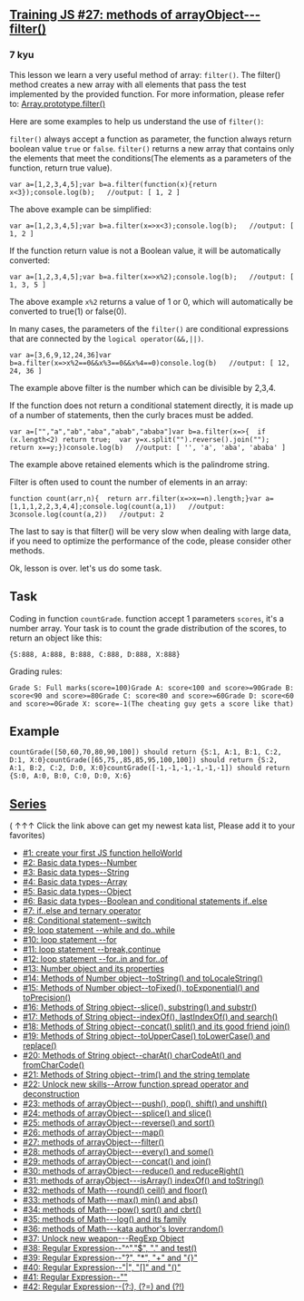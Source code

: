 <h2><a href=https://www.codewars.com/kata/573023c81add650b84000429/train/javascript target="_blank">Training JS #27: methods of arrayObject---filter()</a></h2><h3>7 kyu</h3><p>This lesson we learn a very useful method of array: <code>filter()</code>. The filter() method creates a new array with all elements that pass the test implemented by the provided function. For more information, please refer to: <a href="https://developer.mozilla.org/en-US/docs/Web/JavaScript/Reference/Global_Objects/Array/filter" data-turbolinks="false" target="_blank">Array.prototype.filter()</a></p><p>Here are some examples to help us understand the use of <code>filter()</code>:</p><p><code>filter()</code> always accept a function as parameter, the function always return boolean value <code>true</code> or <code>false</code>. <code>filter()</code> returns a new array that contains only the elements that meet the conditions(The elements as a parameters of the function, return true value).</p><pre><code class="language-javascript"><span class="cm-keyword">var</span> <span class="cm-def">a</span><span class="cm-operator">=</span>[<span class="cm-number">1</span>,<span class="cm-number">2</span>,<span class="cm-number">3</span>,<span class="cm-number">4</span>,<span class="cm-number">5</span>];<span class="cm-keyword">var</span> <span class="cm-def">b</span><span class="cm-operator">=</span><span class="cm-variable">a</span>.<span class="cm-property">filter</span>(<span class="cm-keyword">function</span>(<span class="cm-def">x</span>){<span class="cm-keyword">return</span> <span class="cm-variable-2">x</span><span class="cm-operator">&lt;</span><span class="cm-number">3</span>});<span class="cm-variable">console</span>.<span class="cm-property">log</span>(<span class="cm-variable">b</span>);   <span class="cm-comment">//output: [ 1, 2 ]</span></code></pre><p>The above example can be simplified:</p><pre><code class="language-javascript"><span class="cm-keyword">var</span> <span class="cm-def">a</span><span class="cm-operator">=</span>[<span class="cm-number">1</span>,<span class="cm-number">2</span>,<span class="cm-number">3</span>,<span class="cm-number">4</span>,<span class="cm-number">5</span>];<span class="cm-keyword">var</span> <span class="cm-def">b</span><span class="cm-operator">=</span><span class="cm-variable">a</span>.<span class="cm-property">filter</span>(<span class="cm-def">x</span><span class="cm-operator">=&gt;</span><span class="cm-variable-2">x</span><span class="cm-operator">&lt;</span><span class="cm-number">3</span>);<span class="cm-variable">console</span>.<span class="cm-property">log</span>(<span class="cm-variable">b</span>);   <span class="cm-comment">//output: [ 1, 2 ]</span></code></pre><p>If the function return value is not a Boolean value, it will be automatically converted:</p><pre><code class="language-javascript"><span class="cm-keyword">var</span> <span class="cm-def">a</span><span class="cm-operator">=</span>[<span class="cm-number">1</span>,<span class="cm-number">2</span>,<span class="cm-number">3</span>,<span class="cm-number">4</span>,<span class="cm-number">5</span>];<span class="cm-keyword">var</span> <span class="cm-def">b</span><span class="cm-operator">=</span><span class="cm-variable">a</span>.<span class="cm-property">filter</span>(<span class="cm-def">x</span><span class="cm-operator">=&gt;</span><span class="cm-variable-2">x</span><span class="cm-operator">%</span><span class="cm-number">2</span>);<span class="cm-variable">console</span>.<span class="cm-property">log</span>(<span class="cm-variable">b</span>);   <span class="cm-comment">//output: [ 1, 3, 5 ]</span></code></pre><p>The above example <code>x%2</code> returns a value of 1 or 0, which will automatically be converted to true(1) or false(0).</p><p>In many cases, the parameters of the <code>filter()</code> are conditional expressions that are connected by the <code>logical operator(&amp;&amp;,||)</code>.</p><pre><code class="language-javascript"><span class="cm-keyword">var</span> <span class="cm-def">a</span><span class="cm-operator">=</span>[<span class="cm-number">3</span>,<span class="cm-number">6</span>,<span class="cm-number">9</span>,<span class="cm-number">12</span>,<span class="cm-number">24</span>,<span class="cm-number">36</span>]<span class="cm-keyword">var</span> <span class="cm-def">b</span><span class="cm-operator">=</span><span class="cm-variable">a</span>.<span class="cm-property">filter</span>(<span class="cm-def">x</span><span class="cm-operator">=&gt;</span><span class="cm-variable-2">x</span><span class="cm-operator">%</span><span class="cm-number">2</span><span class="cm-operator">==</span><span class="cm-number">0</span><span class="cm-operator">&amp;&amp;</span><span class="cm-variable-2">x</span><span class="cm-operator">%</span><span class="cm-number">3</span><span class="cm-operator">==</span><span class="cm-number">0</span><span class="cm-operator">&amp;&amp;</span><span class="cm-variable-2">x</span><span class="cm-operator">%</span><span class="cm-number">4</span><span class="cm-operator">==</span><span class="cm-number">0</span>)<span class="cm-variable">console</span>.<span class="cm-property">log</span>(<span class="cm-variable">b</span>)   <span class="cm-comment">//output: [ 12, 24, 36 ]</span></code></pre><p>The example above filter is the number which can be divisible by 2,3,4.</p><p>If the function does not return a conditional statement directly, it is made up of a number of statements, then the curly braces must be added.</p><pre><code class="language-javascript"><span class="cm-keyword">var</span> <span class="cm-def">a</span><span class="cm-operator">=</span>[<span class="cm-string">""</span>,<span class="cm-string">"a"</span>,<span class="cm-string">"ab"</span>,<span class="cm-string">"aba"</span>,<span class="cm-string">"abab"</span>,<span class="cm-string">"ababa"</span>]<span class="cm-keyword">var</span> <span class="cm-def">b</span><span class="cm-operator">=</span><span class="cm-variable">a</span>.<span class="cm-property">filter</span>(<span class="cm-def">x</span><span class="cm-operator">=&gt;</span>{  <span class="cm-keyword">if</span> (<span class="cm-variable-2">x</span>.<span class="cm-property">length</span><span class="cm-operator">&lt;</span><span class="cm-number">2</span>) <span class="cm-keyword">return</span> <span class="cm-atom">true</span>;  <span class="cm-keyword">var</span> <span class="cm-def">y</span><span class="cm-operator">=</span><span class="cm-variable-2">x</span>.<span class="cm-property">split</span>(<span class="cm-string">""</span>).<span class="cm-property">reverse</span>().<span class="cm-property">join</span>(<span class="cm-string">""</span>);  <span class="cm-keyword">return</span> <span class="cm-variable-2">x</span><span class="cm-operator">==</span><span class="cm-variable-2">y</span>;})<span class="cm-variable">console</span>.<span class="cm-property">log</span>(<span class="cm-variable">b</span>)   <span class="cm-comment">//output: [ '', 'a', 'aba', 'ababa' ]</span></code></pre><p>The example above retained elements which is the palindrome string.</p><p>Filter is often used to count the number of elements in an array:</p><pre><code class="language-javascript"><span class="cm-keyword">function</span> <span class="cm-def">count</span>(<span class="cm-def">arr</span>,<span class="cm-def">n</span>){  <span class="cm-keyword">return</span> <span class="cm-variable-2">arr</span>.<span class="cm-property">filter</span>(<span class="cm-def">x</span><span class="cm-operator">=&gt;</span><span class="cm-variable-2">x</span><span class="cm-operator">==</span><span class="cm-variable-2">n</span>).<span class="cm-property">length</span>;}<span class="cm-keyword">var</span> <span class="cm-def">a</span><span class="cm-operator">=</span>[<span class="cm-number">1</span>,<span class="cm-number">1</span>,<span class="cm-number">1</span>,<span class="cm-number">2</span>,<span class="cm-number">2</span>,<span class="cm-number">3</span>,<span class="cm-number">4</span>,<span class="cm-number">4</span>];<span class="cm-variable">console</span>.<span class="cm-property">log</span>(<span class="cm-variable">count</span>(<span class="cm-variable">a</span>,<span class="cm-number">1</span>))   <span class="cm-comment">//output: 3</span><span class="cm-variable">console</span>.<span class="cm-property">log</span>(<span class="cm-variable">count</span>(<span class="cm-variable">a</span>,<span class="cm-number">2</span>))   <span class="cm-comment">//output: 2</span></code></pre><p>The last to say is that filter() will be very slow when dealing with large data, if you need to optimize the performance of the code, please consider other methods. </p><p>Ok, lesson is over. let's us do some task.</p><h2 id="task">Task</h2><p>Coding in function <code>countGrade</code>. function accept 1 parameters <code>scores</code>, it's a number array. Your task is to count the grade distribution of the scores, to return an object like this:</p><pre><code class="language-javascript">{<span class="cm-variable">S</span>:<span class="cm-number">888</span>, <span class="cm-variable">A</span>:<span class="cm-number">888</span>, <span class="cm-variable">B</span>:<span class="cm-number">888</span>, <span class="cm-variable">C</span>:<span class="cm-number">888</span>, <span class="cm-variable">D</span>:<span class="cm-number">888</span>, <span class="cm-variable">X</span>:<span class="cm-number">888</span>}</code></pre><p>Grading rules:</p><pre><code>Grade S: Full marks(score=100)Grade A: score&lt;100 and score&gt;=90Grade B: score&lt;90 and score&gt;=80Grade C: score&lt;80 and score&gt;=60Grade D: score&lt;60 and score&gt;=0Grade X: score=-1(The cheating guy gets a score like that)</code></pre><h2 id="example">Example</h2><pre><code>countGrade([50,60,70,80,90,100]) should return {S:1, A:1, B:1, C:2, D:1, X:0}countGrade([65,75,,85,85,95,100,100]) should return {S:2, A:1, B:2, C:2, D:0, X:0}countGrade([-1,-1,-1,-1,-1,-1]) should return {S:0, A:0, B:0, C:0, D:0, X:6}</code></pre><h2 id="series"><a href="http://github.com/myjinxin2015/Katas-list-of-Training-JS-series" data-turbolinks="false" target="_blank">Series</a></h2><p>( ↑↑↑ Click the link above can get my newest kata list, Please add it to your favorites)</p><ul><li><a href="http://www.codewars.com/kata/571ec274b1c8d4a61c0000c8" data-turbolinks="false" target="_blank">#1: create your first JS function helloWorld</a></li><li><a href="http://www.codewars.com/kata/571edd157e8954bab500032d" data-turbolinks="false" target="_blank">#2: Basic data types--Number</a></li><li><a href="http://www.codewars.com/kata/571edea4b625edcb51000d8e" data-turbolinks="false" target="_blank">#3:  Basic data types--String</a></li><li><a href="http://www.codewars.com/kata/571effabb625ed9b0600107a" data-turbolinks="false" target="_blank">#4:  Basic data types--Array</a></li><li><a href="http://www.codewars.com/kata/571f1eb77e8954a812000837" data-turbolinks="false" target="_blank">#5:  Basic data types--Object</a></li><li><a href="http://www.codewars.com/kata/571f832f07363d295d001ba8" data-turbolinks="false" target="_blank">#6:  Basic data types--Boolean and conditional statements if..else</a></li><li><a href="http://www.codewars.com/kata/57202aefe8d6c514300001fd" data-turbolinks="false" target="_blank">#7:  if..else and ternary operator</a></li><li><a href="http://www.codewars.com/kata/572059afc2f4612825000d8a" data-turbolinks="false" target="_blank">#8: Conditional statement--switch</a></li><li><a href="http://www.codewars.com/kata/57216d4bcdd71175d6000560" data-turbolinks="false" target="_blank">#9: loop statement --while and do..while</a></li><li><a href="http://www.codewars.com/kata/5721a78c283129e416000999" data-turbolinks="false" target="_blank">#10: loop statement --for</a></li><li><a href="http://www.codewars.com/kata/5721c189cdd71194c1000b9b" data-turbolinks="false" target="_blank">#11: loop statement --break,continue</a></li><li><a href="http://www.codewars.com/kata/5722b3f0bd5583cf44001000" data-turbolinks="false" target="_blank">#12: loop statement --for..in and for..of</a></li><li><a href="http://www.codewars.com/kata/5722fd3ab7162a3a4500031f" data-turbolinks="false" target="_blank">#13: Number object and  its properties</a></li><li><a href="http://www.codewars.com/kata/57238ceaef9008adc7000603" data-turbolinks="false" target="_blank">#14: Methods of Number object--toString() and toLocaleString()</a></li><li><a href="http://www.codewars.com/kata/57256064856584bc47000611" data-turbolinks="false" target="_blank">#15: Methods of Number object--toFixed(), toExponential() and toPrecision()</a></li><li><a href="http://www.codewars.com/kata/57274562c8dcebe77e001012" data-turbolinks="false" target="_blank">#16: Methods of String object--slice(), substring() and substr()</a></li><li><a href="http://www.codewars.com/kata/57277a31e5e51450a4000010" data-turbolinks="false" target="_blank">#17: Methods of String object--indexOf(), lastIndexOf() and search()</a></li><li><a href="http://www.codewars.com/kata/57280481e8118511f7000ffa" data-turbolinks="false" target="_blank">#18: Methods of String object--concat() split() and its good friend join()</a></li><li><a href="http://www.codewars.com/kata/5728203b7fc662a4c4000ef3" data-turbolinks="false" target="_blank">#19: Methods of String object--toUpperCase() toLowerCase() and replace()</a></li><li><a href="http://www.codewars.com/kata/57284d23e81185ae6200162a" data-turbolinks="false" target="_blank">#20: Methods of String object--charAt() charCodeAt() and fromCharCode()</a></li><li><a href="http://www.codewars.com/kata/5729b103dd8bac11a900119e" data-turbolinks="false" target="_blank">#21: Methods of String object--trim() and the string template</a></li><li><a href="http://www.codewars.com/kata/572ab0cfa3af384df7000ff8" data-turbolinks="false" target="_blank">#22: Unlock new skills--Arrow function,spread operator and deconstruction</a></li><li><a href="http://www.codewars.com/kata/572af273a3af3836660014a1" data-turbolinks="false" target="_blank">#23: methods of arrayObject---push(), pop(), shift() and unshift()</a></li><li><a href="http://www.codewars.com/kata/572cb264362806af46000793" data-turbolinks="false" target="_blank">#24: methods of arrayObject---splice() and slice()</a></li><li><a href="http://www.codewars.com/kata/572df796914b5ba27c000c90" data-turbolinks="false" target="_blank">#25: methods of arrayObject---reverse() and sort()</a></li><li><a href="http://www.codewars.com/kata/572fdeb4380bb703fc00002c" data-turbolinks="false" target="_blank">#26: methods of arrayObject---map()</a></li><li><a href="http://www.codewars.com/kata/573023c81add650b84000429" data-turbolinks="false" target="_blank">#27: methods of arrayObject---filter()</a></li><li><a href="http://www.codewars.com/kata/57308546bd9f0987c2000d07" data-turbolinks="false" target="_blank">#28: methods of arrayObject---every() and some()</a></li><li><a href="http://www.codewars.com/kata/5731861d05d14d6f50000626" data-turbolinks="false" target="_blank">#29: methods of arrayObject---concat() and join()</a></li><li><a href="http://www.codewars.com/kata/573156709a231dcec9000ee8" data-turbolinks="false" target="_blank">#30: methods of arrayObject---reduce() and reduceRight()</a></li><li><a href="http://www.codewars.com/kata/5732b0351eb838d03300101d" data-turbolinks="false" target="_blank">#31: methods of arrayObject---isArray() indexOf() and toString()</a></li><li><a href="http://www.codewars.com/kata/5732d3c9791aafb0e4001236" data-turbolinks="false" target="_blank">#32: methods of Math---round() ceil() and floor()</a></li><li><a href="http://www.codewars.com/kata/5733d6c2d780e20173000baa" data-turbolinks="false" target="_blank">#33: methods of Math---max() min() and abs()</a></li><li><a href="http://www.codewars.com/kata/5733f948d780e27df6000e33" data-turbolinks="false" target="_blank">#34: methods of Math---pow() sqrt() and cbrt()</a></li><li><a href="http://www.codewars.com/kata/57353de879ccaeb9f8000564" data-turbolinks="false" target="_blank">#35: methods of Math---log() and its family</a></li><li><a href="http://www.codewars.com/kata/5735956413c2054a680009ec" data-turbolinks="false" target="_blank">#36: methods of Math---kata author's lover:random()</a></li><li><a href="http://www.codewars.com/kata/5735e39313c205fe39001173" data-turbolinks="false" target="_blank">#37: Unlock new weapon---RegExp Object</a></li><li><a href="http://www.codewars.com/kata/573975d3ac3eec695b0013e0" data-turbolinks="false" target="_blank">#38: Regular Expression--"^","$", "." and test()</a></li><li><a href="http://www.codewars.com/kata/573bca07dffc1aa693000139" data-turbolinks="false" target="_blank">#39: Regular Expression--"?", "*", "+" and "{}"</a></li><li><a href="http://www.codewars.com/kata/573d11c48b97c0ad970002d4" data-turbolinks="false" target="_blank">#40: Regular Expression--"|", "[]" and "()"</a></li><li><a href="http://www.codewars.com/kata/573e6831e3201f6a9b000971" data-turbolinks="false" target="_blank">#41: Regular Expression--""</a></li><li><a href="http://www.codewars.com/kata/573fb9223f9793e485000453" data-turbolinks="false" target="_blank">#42: Regular Expression--(?:), (?=) and (?!)</a></li></ul>